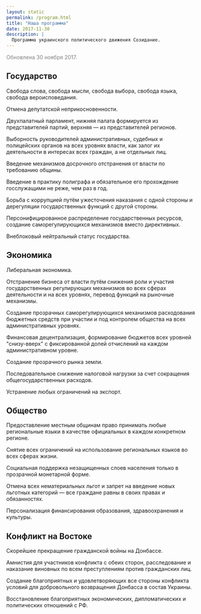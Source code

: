 ```yaml
---
layout: static
permalink: /program.html
title: "Наша программа"
date: 2017-11-30
description: |
  Программа украинского политического движения Созидание.
---
```


<p style="color:gray">Обновлена 30 ноября 2017.</p>

## Государство

Свобода слова, свобода мысли, свобода выбора, свобода языка, свобода вероисповедания.

Отмена депутатской неприкосновенности.

Двухпалатный парламент, нижняя палата формируется из представителей партий, верхняя &mdash; из представителей регионов.

Выборность руководителей административных, судебных и полицейских органов на всех уровнях власти, как залог их деятельности в интересах всех граждан, а не отдельных лиц.

Введение механизмов досрочного отстранения от власти по требованию общины.

Введение в практику полиграфа и обязательное его прохождение госслужащими не реже, чем раз в год.

Борьба с коррупцией путём ужесточения наказания с одной стороны и дерегуляции государственных функций с другой стороны.

Персонифицированное распределение государственных ресурсов, создание саморегулирующихся механизмов вместо директивных.

Внеблоковый нейтральный статус государства.

## Экономика

Либеральная экономика.

Отстранение бизнеса от власти путём снижения роли и участия государственных регулирующих механизмов во всех сферах деятельности и на всех уровнях, перевод функций на рыночные механизмы.

Создание прозрачных саморегулирующихся механизмов расходования бюджетных средств при участии и под контролем общества на всех административных уровнях.

Финансовая децентрализация, формирование бюджетов всех уровней "снизу-вверх" с фиксированной долей отчислений на каждом административном уровне.

Создание прозрачного рынка земли.

Последовательное снижение налоговой нагрузки за счет сокращения общегосударственных расходов.

Устранение любых ограничений на экспорт.


## Общество

Предоставление местным общинам право принимать любые региональные языки в качестве официальных в каждом конкретном регионе.

Снятие всех ограничений на использование региональных языков во всех сферах жизни.

Социальная поддержка незащищенных слоев населения только в прозрачной монетарной форме.

Отмена всех нематериальных льгот и запрет на введение новых льготных категорий &mdash; все граждане равны в своих правах и обязанностях.

Персонализация финансирования образования, здравоохранения и культуры.


## Конфликт на Востоке

Скорейшее прекращение гражданской войны на Донбассе.

Амнистия для участников конфликта с обеих сторон, расследование и наказание виновных по всем преступлениям против гражданских лиц.

Создание благоприятных и удовлетворяющих все стороны конфликта условий для добровольного возвращения Донбасса в состав Украины.

Восстановление благоприятных экономических, дипломатических и политических отношений с РФ.

